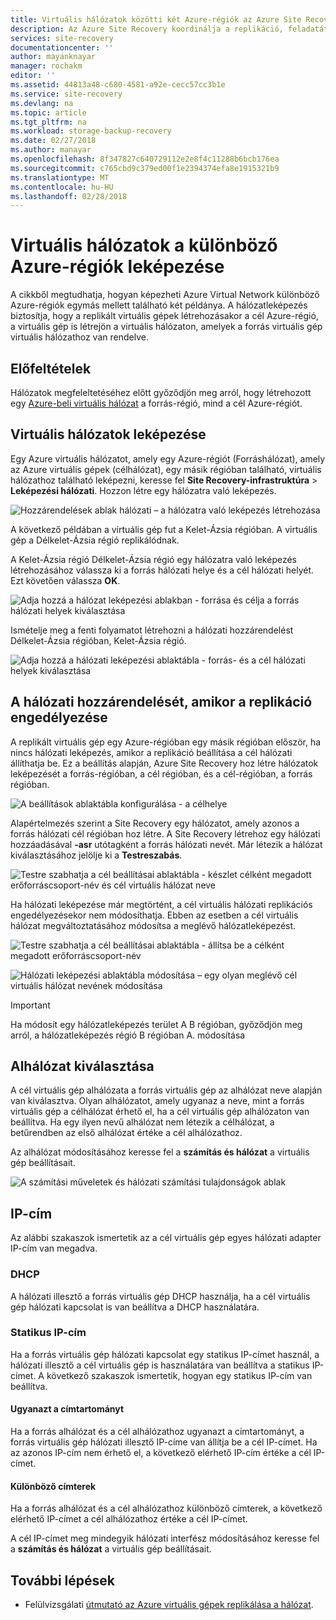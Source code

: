 ```yaml
---
title: Virtuális hálózatok közötti két Azure-régiók az Azure Site Recovery leképezése |} Microsoft Docs
description: Az Azure Site Recovery koordinálja a replikáció, feladatátvétel és helyreállítási virtuális gépek és fizikai kiszolgálók. További információk a feladatátvétel az Azure-bA vagy másodlagos adatközpontba.
services: site-recovery
documentationcenter: ''
author: mayanknayar
manager: rochakm
editor: ''
ms.assetid: 44813a48-c680-4581-a92e-cecc57cc3b1e
ms.service: site-recovery
ms.devlang: na
ms.topic: article
ms.tgt_pltfrm: na
ms.workload: storage-backup-recovery
ms.date: 02/27/2018
ms.author: manayar
ms.openlocfilehash: 8f347827c640729112e2e8f4c11288b6bcb176ea
ms.sourcegitcommit: c765cbd9c379ed00f1e2394374efa8e1915321b9
ms.translationtype: MT
ms.contentlocale: hu-HU
ms.lasthandoff: 02/28/2018
---
```

# <a name="map-virtual-networks-in-different-azure-regions"></a>Virtuális hálózatok a különböző Azure-régiók leképezése


A cikkből megtudhatja, hogyan képezheti Azure Virtual Network különböző Azure-régiók egymás mellett található két példánya. A hálózatleképezés biztosítja, hogy a replikált virtuális gépek létrehozásakor a cél Azure-régió, a virtuális gép is létrejön a virtuális hálózaton, amelyek a forrás virtuális gép virtuális hálózathoz van rendelve.  

## <a name="prerequisites"></a>Előfeltételek
Hálózatok megfeleltetéséhez előtt győződjön meg arról, hogy létrehozott egy [Azure-beli virtuális hálózat](../virtual-network/virtual-networks-overview.md) a forrás-régió, mind a cél Azure-régiót.

## <a name="map-virtual-networks"></a>Virtuális hálózatok leképezése

Egy Azure virtuális hálózatot, amely egy Azure-régiót (Forráshálózat), amely az Azure virtuális gépek (célhálózat), egy másik régióban található, virtuális hálózathoz található leképezni, keresse fel **Site Recovery-infrastruktúra**  >  **Leképezési hálózati**. Hozzon létre egy hálózatra való leképezés.

![Hozzárendelések ablak hálózati – a hálózatra való leképezés létrehozása](./media/site-recovery-network-mapping-azure-to-azure/network-mapping1.png)


A következő példában a virtuális gép fut a Kelet-Ázsia régióban. A virtuális gép a Délkelet-Ázsia régió replikálódnak.

A Kelet-Ázsia régió Délkelet-Ázsia régió egy hálózatra való leképezés létrehozásához válassza ki a forrás hálózati helye és a cél hálózati helyét. Ezt követően válassza **OK**.

![Adja hozzá a hálózat leképezési ablakban - forrása és célja a forrás hálózati helyek kiválasztása](./media/site-recovery-network-mapping-azure-to-azure/network-mapping2.png)


Ismételje meg a fenti folyamatot létrehozni a hálózati hozzárendelést Délkelet-Ázsia régióban, Kelet-Ázsia régió.

![Adja hozzá a hálózati leképezési ablaktábla - forrás- és a cél hálózati helyek kiválasztása](./media/site-recovery-network-mapping-azure-to-azure/network-mapping3.png)


## <a name="map-a-network-when-you-enable-replication"></a>A hálózati hozzárendelését, amikor a replikáció engedélyezése

A replikált virtuális gép egy Azure-régióban egy másik régióban először, ha nincs hálózati leképezés, amikor a replikáció beállítása a cél hálózati állíthatja be. Ez a beállítás alapján, Azure Site Recovery hoz létre hálózatok leképezését a forrás-régióban, a cél régióban, és a cél-régióban, a forrás régióban.   

![A beállítások ablaktábla konfigurálása - a célhelye](./media/site-recovery-network-mapping-azure-to-azure/network-mapping4.png)

Alapértelmezés szerint a Site Recovery egy hálózatot, amely azonos a forrás hálózati cél régióban hoz létre. A Site Recovery létrehoz egy hálózati hozzáadásával **-asr** utótagként a forrás hálózati nevét. Már létezik a hálózat kiválasztásához jelölje ki a **Testreszabás**.

![Testre szabhatja a cél beállításai ablaktábla - készlet célként megadott erőforráscsoport-név és cél virtuális hálózat neve](./media/site-recovery-network-mapping-azure-to-azure/network-mapping5.png)

Ha hálózati leképezése már megtörtént, a cél virtuális hálózati replikációs engedélyezésekor nem módosíthatja. Ebben az esetben a cél virtuális hálózat megváltoztatásához módosítsa a meglévő hálózatleképezést.  

![Testre szabhatja a cél beállításai ablaktábla - állítsa be a célként megadott erőforráscsoport-név](./media/site-recovery-network-mapping-azure-to-azure/network-mapping6.png)

![Hálózati leképezési ablaktábla módosítása – egy olyan meglévő cél virtuális hálózat nevének módosítása](./media/site-recovery-network-mapping-azure-to-azure/modify-network-mapping.png)

> [!IMPORTANT]
> Ha módosít egy hálózatleképezés terület A B régióban, győződjön meg arról, a hálózatleképezés régió B régióban A. módosítása
>
>


## <a name="subnet-selection"></a>Alhálózat kiválasztása
A cél virtuális gép alhálózata a forrás virtuális gép az alhálózat neve alapján van kiválasztva. Olyan alhálózatot, amely ugyanaz a neve, mint a forrás virtuális gép a célhálózat érhető el, ha a cél virtuális gép alhálózaton van beállítva. Ha egy ilyen nevű alhálózat nem létezik a célhálózat, a betűrendben az első alhálózat értéke a cél alhálózathoz.

Az alhálózat módosításához keresse fel a **számítás és hálózat** a virtuális gép beállításait.

![A számítási műveletek és hálózati számítási tulajdonságok ablak](./media/site-recovery-network-mapping-azure-to-azure/modify-subnet.png)


## <a name="ip-address"></a>IP-cím

Az alábbi szakaszok ismertetik az a cél virtuális gép egyes hálózati adapter IP-cím van megadva.

### <a name="dhcp"></a>DHCP
A hálózati illesztő a forrás virtuális gép DHCP használja, ha a cél virtuális gép hálózati kapcsolat is van beállítva a DHCP használatára.

### <a name="static-ip-address"></a>Statikus IP-cím
Ha a forrás virtuális gép hálózati kapcsolat egy statikus IP-címet használ, a hálózati illesztő a cél virtuális gép is használatára van beállítva a statikus IP-címet. A következő szakaszok ismertetik, hogyan egy statikus IP-cím van beállítva.

#### <a name="same-address-space"></a>Ugyanazt a címtartományt

Ha a forrás alhálózat és a cél alhálózathoz ugyanazt a címtartományt, a forrás virtuális gép hálózati illesztő IP-címe van állítja be a cél IP-címet. Ha az azonos IP-cím nem érhető el, a következő elérhető IP-cím értéke a cél IP-címet.

#### <a name="different-address-spaces"></a>Különböző címterek

Ha a forrás alhálózat és a cél alhálózathoz különböző címterek, a következő elérhető IP-címet a cél alhálózathoz értéke a cél IP-címet.

A cél IP-címet meg mindegyik hálózati interfész módosításához keresse fel a **számítás és hálózat** a virtuális gép beállításait.

## <a name="next-steps"></a>További lépések

* Felülvizsgálati [útmutató az Azure virtuális gépek replikálása a hálózat](site-recovery-azure-to-azure-networking-guidance.md).
